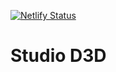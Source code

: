 [![Netlify Status](https://api.netlify.com/api/v1/badges/5a6333f6-fab7-4bb7-8cb0-2f2c78209e60/deploy-status)](https://app.netlify.com/sites/studiod3d/deploys)

# Studio D3D
